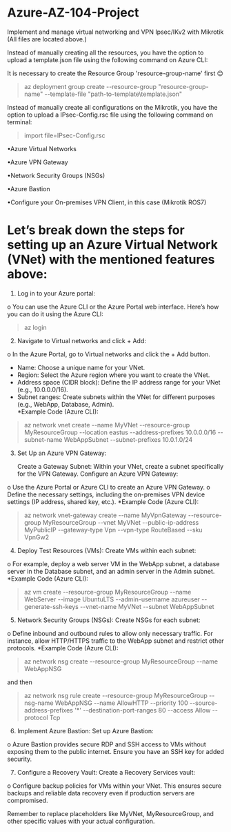 # Azure-AZ-104-Project
Implement and manage virtual networking and VPN Ipsec/IKv2 with Mikrotik (All files are located above.)

Instead of manually creating all the resources, you have the option to upload a template.json file using the following command on Azure CLI:

It is necessary to create the Resource Group 'resource-group-name' first 😊

> az deployment group create --resource-group "resource-group-name" --template-file "path-to-template\template.json"

Instead of manually create all configurations on the Mikrotik, you have the option to upload a IPsec-Config.rsc file using the following command on terminal:

> import file=IPsec-Config.rsc

•Azure Virtual Networks

•Azure VPN Gateway

•Network Security Groups (NSGs)

•Azure Bastion

•Configure your On-premises VPN Client, in this case (Mikrotik ROS7)

# Let’s break down the steps for setting up an Azure Virtual Network (VNet) with the mentioned features above:

1.	Log in to your Azure portal:

o	You can use the Azure CLI or the Azure Portal web interface. Here’s how you can do it using the Azure CLI:

> az login
    
2.	Navigate to Virtual networks and click + Add:

o	In the Azure Portal, go to Virtual networks and click the + Add button.

- Name: Choose a unique name for your VNet.
- Region: Select the Azure region where you want to create the VNet.
- Address space (CIDR block): Define the IP address range for your VNet (e.g., 10.0.0.0/16).
- Subnet ranges: Create subnets within the VNet for different purposes (e.g., WebApp, Database, Admin).  
  	*Example Code (Azure CLI):	

> az network vnet create --name MyVNet --resource-group MyResourceGroup --location eastus --address-prefixes 10.0.0.0/16 --subnet-name WebAppSubnet --subnet-prefixes 10.0.1.0/24

3. Set Up an Azure VPN Gateway:

	Create a Gateway Subnet:
	Within your VNet, create a subnet specifically for the VPN Gateway.
	Configure an Azure VPN Gateway:

o	Use the Azure Portal or Azure CLI to create an Azure VPN Gateway.
o	Define the necessary settings, including the on-premises VPN device settings (IP address, shared key, etc.).
	*Example Code (Azure CLI):	
 
> az network vnet-gateway create --name MyVpnGateway --resource-group MyResourceGroup --vnet MyVNet --public-ip-address MyPublicIP --gateway-type Vpn --vpn-type RouteBased --sku VpnGw2
		 
4. Deploy Test Resources (VMs):
	Create VMs within each subnet:

o	For example, deploy a web server VM in the WebApp subnet, a database server in the Database subnet, and an admin server in the Admin subnet.
	*Example Code (Azure CLI):	
 
> az vm create --resource-group MyResourceGroup --name WebServer --image UbuntuLTS --admin-username azureuser --generate-ssh-keys --vnet-name MyVNet --subnet WebAppSubnet
     
5. Network Security Groups (NSGs):
	Create NSGs for each subnet:

o	Define inbound and outbound rules to allow only necessary traffic. For instance, allow HTTP/HTTPS traffic to the WebApp subnet and restrict other protocols.
	*Example Code (Azure CLI):	
 
> az network nsg create --resource-group MyResourceGroup --name WebAppNSG 

and then
	
> az network nsg rule create --resource-group MyResourceGroup --nsg-name WebAppNSG --name AllowHTTP --priority 100 --source-address-prefixes '*' --destination-port-ranges 80 --access Allow  --protocol Tcp
6. Implement Azure Bastion:
	Set up Azure Bastion:

o	Azure Bastion provides secure RDP and SSH access to VMs without exposing them to the public internet. Ensure you have an SSH key for added security.

7. Configure a Recovery Vault:
	Create a Recovery Services vault:

o	Configure backup policies for VMs within your VNet. This ensures secure backups and reliable data recovery even if production servers are compromised.

Remember to replace placeholders like MyVNet, MyResourceGroup, and other specific values with your actual configuration.
